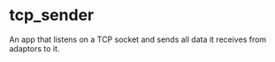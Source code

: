 # tcp_sender
An app that listens on a TCP socket and sends all data it receives from adaptors to it.
